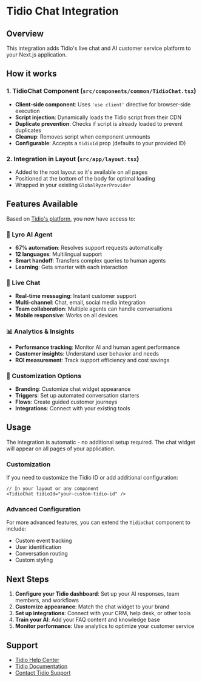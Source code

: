# Tidio Chat Integration

## Overview
This integration adds Tidio's live chat and AI customer service platform to your Next.js application.

## How it works

### 1. TidioChat Component (`src/components/common/TidioChat.tsx`)
- **Client-side component**: Uses `'use client'` directive for browser-side execution
- **Script injection**: Dynamically loads the Tidio script from their CDN
- **Duplicate prevention**: Checks if script is already loaded to prevent duplicates
- **Cleanup**: Removes script when component unmounts
- **Configurable**: Accepts a `tidioId` prop (defaults to your provided ID)

### 2. Integration in Layout (`src/app/layout.tsx`)
- Added to the root layout so it's available on all pages
- Positioned at the bottom of the body for optimal loading
- Wrapped in your existing `GlobalRyzerProvider`

## Features Available

Based on [Tidio's platform](https://www.tidio.com/), you now have access to:

### 🤖 Lyro AI Agent
- **67% automation**: Resolves support requests automatically
- **12 languages**: Multilingual support
- **Smart handoff**: Transfers complex queries to human agents
- **Learning**: Gets smarter with each interaction

### 💬 Live Chat
- **Real-time messaging**: Instant customer support
- **Multi-channel**: Chat, email, social media integration
- **Team collaboration**: Multiple agents can handle conversations
- **Mobile responsive**: Works on all devices

### 📊 Analytics & Insights
- **Performance tracking**: Monitor AI and human agent performance
- **Customer insights**: Understand user behavior and needs
- **ROI measurement**: Track support efficiency and cost savings

### 🔧 Customization Options
- **Branding**: Customize chat widget appearance
- **Triggers**: Set up automated conversation starters
- **Flows**: Create guided customer journeys
- **Integrations**: Connect with your existing tools

## Usage

The integration is automatic - no additional setup required. The chat widget will appear on all pages of your application.

### Customization
If you need to customize the Tidio ID or add additional configuration:

```tsx
// In your layout or any component
<TidioChat tidioId="your-custom-tidio-id" />
```

### Advanced Configuration
For more advanced features, you can extend the `TidioChat` component to include:
- Custom event tracking
- User identification
- Conversation routing
- Custom styling

## Next Steps

1. **Configure your Tidio dashboard**: Set up your AI responses, team members, and workflows
2. **Customize appearance**: Match the chat widget to your brand
3. **Set up integrations**: Connect with your CRM, help desk, or other tools
4. **Train your AI**: Add your FAQ content and knowledge base
5. **Monitor performance**: Use analytics to optimize your customer service

## Support
- [Tidio Help Center](https://help.tidio.com/)
- [Tidio Documentation](https://help.tidio.com/en/)
- [Contact Tidio Support](https://www.tidio.com/contact/)